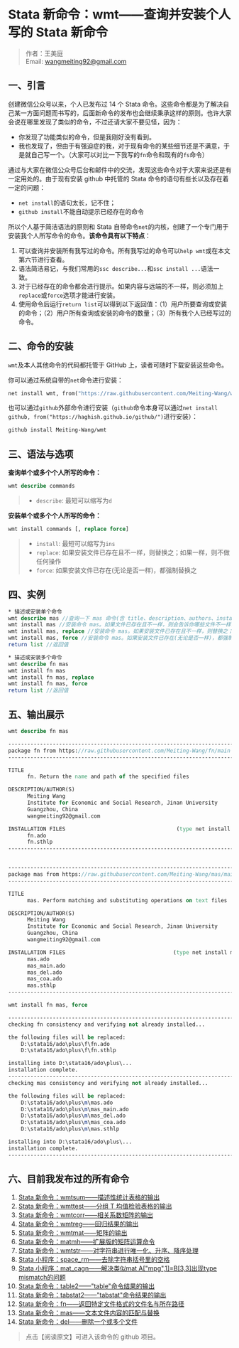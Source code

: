 # Stata 新命令：wmt——查询并安装个人写的 Stata 新命令

> 作者：王美庭  
> Email: wangmeiting92@gmail.com

## 一、引言

创建微信公众号以来，个人已发布过 14 个 Stata 命令。这些命令都是为了解决自己某一方面问题而书写的，后面新命令的发布也会继续秉承这样的原则。也许大家会说在哪里发现了类似的命令，不过还请大家不要见怪，因为：

- 你发现了功能类似的命令，但是我刚好没有看到。
- 我也发现了，但由于有强迫症的我，对于现有命令的某些细节还是不满意，于是就自己写一个。（大家可以对比一下我写的`fn`命令和现有的`fs`命令）

通过与大家在微信公众号后台和邮件中的交流，发现这些命令对于大家来说还是有一定用处的。由于现有安装 github 中托管的 Stata 命令的语句有些长以及存在着一定的问题：

- `net install`的语句太长，记不住；
- `github install`不能自动提示已经存在的命令

所以个人基于简洁语法的原则和 Stata 自带命令`net`的内核，创建了一个专门用于安装我个人所写命令的命令。**该命令具有以下特点**：

1. 可以查询并安装所有我写过的命令。所有我写过的命令可以`help wmt`或在本文第六节进行查看。
2. 语法简洁易记，与我们常用的`ssc describe...`和`ssc install ...`语法一致。
3. 对于已经存在的命令都会进行提示。如果内容与远端的不一样，则必须加上`replace`或`force`选项才能进行安装。
4. 使用命令后运行`return list`可以得到以下返回值：（1）用户所要查询或安装的命令；（2）用户所有查询或安装的命令的数量；（3）所有我个人已经写过的命令。

## 二、命令的安装

`wmt`及本人其他命令的代码都托管于 GitHub 上，读者可随时下载安装这些命令。

你可以通过系统自带的`net`命令进行安装：

```stata
net install wmt, from("https://raw.githubusercontent.com/Meiting-Wang/wmt/main")
```

也可以通过`github`外部命令进行安装（`github`命令本身可以通过`net install github, from("https://haghish.github.io/github/")`进行安装）：

```stata
github install Meiting-Wang/wmt
```

## 三、语法与选项

**查询单个或多个个人所写的命令：**

```stata
wmt describe commands
```

> - `describe`: 最短可以缩写为`d`

**安装单个或多个个人所写的命令：**

```stata
wmt install commands [, replace force]
```

> - `install`: 最短可以缩写为`ins`
> - `replace`: 如果安装文件已存在且不一样，则替换之；如果一样，则不做任何操作
> - `force`: 如果安装文件已存在(无论是否一样)，都强制替换之

## 四、实例

```stata
* 描述或安装单个命令
wmt describe mas //查询一下 mas 命令(含 title、description、authors、installation files)
wmt install mas //安装命令 mas。如果文件已存在且不一样，则会告诉你哪些文件不一样，但不做任何操作
wmt install mas, replace //安装命令 mas。如果安装文件已存在且不一样，则替换之；如果一样，则不做任何操作
wmt install mas, force //安装命令 mas。如果安装文件已存在(无论是否一样)，都强制替换之
return list //返回值

* 描述或安装多个命令
wmt describe fn mas
wmt install fn mas
wmt install fn mas, replace
wmt install fn mas, force
return list //返回值
```

## 五、输出展示

```stata
wmt describe fn mas
```

```stata
------------------------------------------------------------------------------
package fn from https://raw.githubusercontent.com/Meiting-Wang/fn/main
------------------------------------------------------------------------------

TITLE
      fn. Return the name and path of the specified files

DESCRIPTION/AUTHOR(S)
      Meiting Wang
      Institute for Economic and Social Research, Jinan University
      Guangzhou, China
      wangmeiting92@gmail.com

INSTALLATION FILES                                   (type net install fn)
      fn.ado
      fn.sthlp
------------------------------------------------------------------------------


------------------------------------------------------------------------------
package mas from https://raw.githubusercontent.com/Meiting-Wang/mas/main
------------------------------------------------------------------------------

TITLE
      mas. Perform matching and substituting operations on text files

DESCRIPTION/AUTHOR(S)
      Meiting Wang
      Institute for Economic and Social Research, Jinan University
      Guangzhou, China
      wangmeiting92@gmail.com

INSTALLATION FILES                                  (type net install mas)
      mas.ado
      mas_main.ado
      mas_del.ado
      mas_coa.ado
      mas.sthlp
------------------------------------------------------------------------------
```

```stata
wmt install fn mas, force
```

```stata
------------------------------------------------------------------------------
checking fn consistency and verifying not already installed...

the following files will be replaced:
    D:\stata16/ado\plus\f\fn.ado
    D:\stata16/ado\plus\f\fn.sthlp

installing into D:\stata16/ado\plus\...
installation complete.
------------------------------------------------------------------------------
checking mas consistency and verifying not already installed...

the following files will be replaced:
    D:\stata16/ado\plus\m\mas.ado
    D:\stata16/ado\plus\m\mas_main.ado
    D:\stata16/ado\plus\m\mas_del.ado
    D:\stata16/ado\plus\m\mas_coa.ado
    D:\stata16/ado\plus\m\mas.sthlp

installing into D:\stata16/ado\plus\...
installation complete.
------------------------------------------------------------------------------
```

## 六、目前我发布过的所有命令

1. [Stata 新命令：wmtsum——描述性统计表格的输出](https://mp.weixin.qq.com/s/oLgXf0KTgoePOnN1mJUllA)
2. [Stata 新命令：wmttest——分组 T 均值检验表格的输出](https://mp.weixin.qq.com/s/8w22ms0AttN1TqQZyN9dUA)
3. [Stata 新命令：wmtcorr——相关系数矩阵的输出](https://mp.weixin.qq.com/s/K8pZokyZrB6nLUlEKytmDw)
4. [Stata 新命令：wmtreg——回归结果的输出](https://mp.weixin.qq.com/s/VcYmeYUAm1QSYcVU0fVLXA)
5. [Stata 新命令：wmtmat——矩阵的输出](https://mp.weixin.qq.com/s/CgHd8OxTuL5V_CwHKVaFRQ)
6. [Stata 新命令：matmh——扩展版的矩阵运算命令](https://mp.weixin.qq.com/s/hdXH3D3fgXxxKbC9Z-e7GQ)
7. [Stata 新命令：wmtstr——对字符串进行唯一化、升序、降序处理](https://mp.weixin.qq.com/s/rlLLTwf20d8roudqt9hy_A)
8. [Stata 小程序：space_rm——去除字符串括号里的空格](https://mp.weixin.qq.com/s/RoOv8R4QxH1tHZj1JcDBQw)
9. [Stata 小程序：mat_cagn——解决类似mat A["mpg",1]=B[3,3]出现type mismatch的问题](https://mp.weixin.qq.com/s/Pe8YT5ukf4AM3fBzVy006g)
10. [Stata 新命令：table2——"table"命令结果的输出](https://mp.weixin.qq.com/s/59zPMeuCKtEw5E8HesVOCg)
11. [Stata 新命令：tabstat2——"tabstat"命令结果的输出](https://mp.weixin.qq.com/s/DimxIuzA49HQeflW_V-W-w)
12. [Stata 新命令：fn——返回特定文件格式的文件名与所在路径](https://mp.weixin.qq.com/s/-Av-6qrATkMGtTdedmUsHg)
13. [Stata 新命令：mas——文本文件内容的匹配与替换](https://mp.weixin.qq.com/s/EHoI4KFtueJp6kPh3IGzoA)
14. [Stata 新命令：del——删除一个或多个文件](https://mp.weixin.qq.com/s/KEC1H5lUiuPV73Cpy-roow)

> 点击【阅读原文】可进入该命令的 github 项目。
